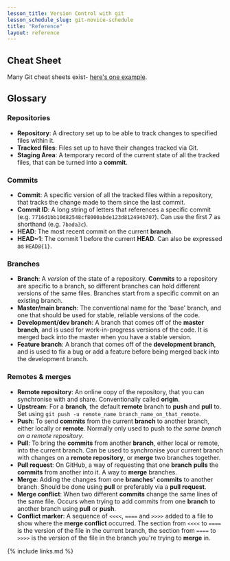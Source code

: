 ```yaml
---
lesson_title: Version Control with git
lesson_schedule_slug: git-novice-schedule
title: "Reference"
layout: reference
---
```


## Cheat Sheet

Many Git cheat sheets exist- [here's one example](https://www.atlassian.com/git/tutorials/atlassian-git-cheatsheet).

## Glossary

### Repositories
* **Repository**: A directory set up to be able to track changes to specified files within it.
* **Tracked files**: Files set up to have their changes tracked via Git.
* **Staging Area**: A temporary record of the current state of all the tracked files, that can be turned into a **commit**.

### Commits
* **Commit**: A specific version of all the tracked files within a repository, that tracks the change made to them since the last commit.
* **Commit ID**: A long string of letters that references a specific commit (e.g. `7716d1bb10d82548cf8000abde123d812494b707`). Can use the first 7 as shorthand (e.g. `7bada3c`).
* **HEAD**: The most recent commit on the current **branch**.
* **HEAD~1**: The commit 1 before the current **HEAD**. Can also be expressed as `HEAD@{1}`.

### Branches
* **Branch**: A *version* of the state of a repository. **Commits** to a repository are specific to a branch, so different branches can hold different versions of the same files. Branches start from a specific commit on an existing branch.
* **Master/main branch**: The conventional name for the 'base' branch, and one that should be used for stable, reliable versions of the code.
* **Development/dev branch**: A branch that comes off of the **master branch**, and is used for work-in-progress versions of the code. It is merged back into the master when you have a stable version.
* **Feature branch**: A branch that comes off of the **development branch**, and is used to fix a bug or add a feature before being merged back into the development branch.

### Remotes & merges
* **Remote repository**: An online copy of the repository, that you can synchronise with and share. Conventionally called **origin**.
* **Upstream**: For a **branch**, the default **remote** branch to **push** and **pull** to. Set using `git push -u remote_name branch_name_on_that_remote`.
* **Push**: To send **commits** from the current **branch** to another branch, either locally or **remote**. Normally only used to push to *the same branch on a remote repository*.
* **Pull**: To bring the **commits** from another **branch**, either local or remote, into the current branch. Can be used to synchronise your current branch with changes on a **remote repository**, or **merge** two branches together.
* **Pull request**: On GitHub, a way of requesting that one **branch** **pulls** the **commits** from another into it. A way to **merge** branches.
* **Merge**: Adding the changes from one **branches'** **commits** to another branch. Should be done using **pull** or preferably via a **pull request**.
* **Merge conflict**: When two different **commits** change the same lines of the same file. Occurs when trying to add commits from one **branch** to another branch using **pull** or **push**.
* **Conflict marker**: A sequence of `<<<<`, `====` and `>>>>` added to a file to show where the **merge conflict** occurred. The section from `<<<<` to `====` is the version of the file in the current branch, the section from `====` to `>>>>` is the version of the file in the branch you're trying to **merge** in.

{% include links.md %}
